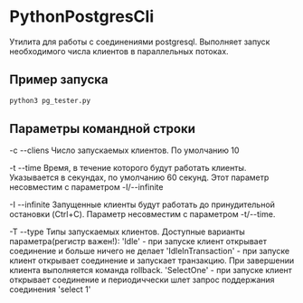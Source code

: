 # PythonPostgresCli

Утилита для работы с соединениями postgresql. Выполняет запуск необходимого числа клиентов в параллельных потоках. 

## Пример запуска

```bash
python3 pg_tester.py
```

## Параметры командной строки

-c
--cliens Число запускаемых клиентов. По умолчанию 10

-t
--time Время, в течение которого будут работать клиенты. Указывается в секундах, по умолчанию 60 секунд. Этот параметр несовместим с параметром -I/--infinite

-I
--infinite Запущенные клиенты будут работать до принудительной остановки (Ctrl+C). Параметр несовместим с параметром -t/--time. 

-T
--type Типы запускаемых клиентов. Доступные варианты параметра(регистр важен!):
  'Idle' - при запуске клиент открывает соединение и больше ничего не делает
  'IdleInTransaction' - при запуске клиент открывает соединение и запускает транзакцию. При завершении клиента выполняется команда rollback.
  'SelectOne' - при запуске клиент открывает соединение и периодиччески шлет запрос поддержания соединения 'select 1'
